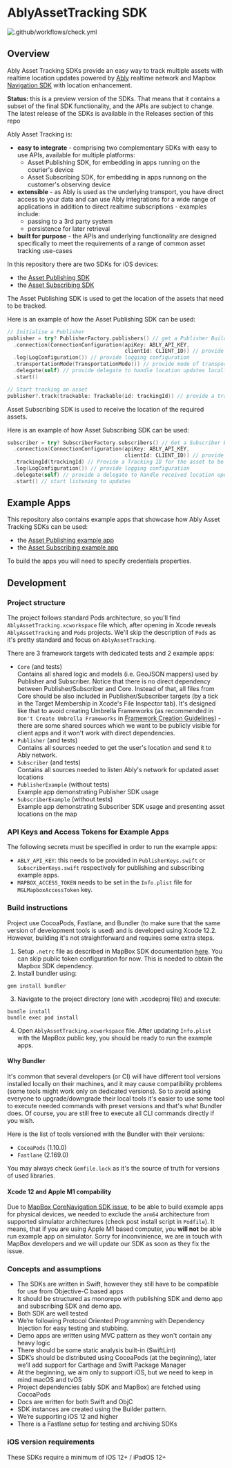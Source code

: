 # AblyAssetTracking SDK

![.github/workflows/check.yml](https://github.com/ably/ably-asset-tracking-cocoa/workflows/.github/workflows/check.yml/badge.svg)

## Overview

Ably Asset Tracking SDKs provide an easy way to track multiple assets with realtime location updates powered by [Ably](https://ably.io/) realtime network and Mapbox [Navigation SDK](https://docs.mapbox.com/android/navigation/overview/) with location enhancement.

**Status:** this is a preview version of the SDKs. That means that it contains a subset of the final SDK functionality, and the APIs are subject to change. The latest release of the SDKs is available in the Releases section of this repo

Ably Asset Tracking is:

- **easy to integrate** - comprising two complementary SDKs with easy to use APIs, available for multiple platforms:
    - Asset Publishing SDK, for embedding in apps running on the courier's device
    - Asset Subscribing SDK, for embedding in apps runnong on the customer's observing device
- **extensible** - as Ably is used as the underlying transport, you have direct access to your data and can use Ably integrations for a wide range of applications in addition to direct realtime subscriptions - examples include:
    - passing to a 3rd party system
    - persistence for later retrieval
- **built for purpose** - the APIs and underlying functionality are designed specifically to meet the requirements of a range of common asset tracking use-cases

In this repository there are two SDKs for iOS devices:

- the [Asset Publishing SDK](Publisher/)
- the [Asset Subscribing SDK](Subscriber/)

The Asset Publishing SDK is used to get the location of the assets that need to be tracked.

Here is an example of how the Asset Publishing SDK can be used:

```swift
// Initialise a Publisher
publisher = try? PublisherFactory.publishers() // get a Publisher Builder
  .connection(ConnectionConfiguration(apiKey: ABLY_API_KEY,
                                      clientId: CLIENT_ID)) // provide Ably configuration with credentials
  .log(LogConfiguration()) // provide logging configuration
  .transportationMode(TransportationMode()) // provide mode of transportation for better location enhancements
  .delegate(self) // provide delegate to handle location updates locally if needed
  .start()

// Start tracking an asset
publisher?.track(trackable: Trackable(id: trackingId)) // provide a tracking ID of the asset
```

Asset Subscribing SDK is used to receive the location of the required assets.

Here is an example of how Asset Subscribing SDK can be used:

```swift
subscriber = try? SubscriberFactory.subscribers() // Get a Subscriber Builder
  .connection(ConnectionConfiguration(apiKey: ABLY_API_KEY,
                                      clientId: CLIENT_ID)) // provide Ably configuration with credentials
  .trackingId(trackingId) // Provide a Tracking ID for the asset to be tracked
  .log(LogConfiguration()) // provide logging configuration
  .delegate(self) // provide a delegate to handle received location updates
  .start() // start listening to updates
```

## Example Apps

This repository also contains example apps that showcase how Ably Asset Tracking SDKs can be used:

- the [Asset Publishing example app](PublisherExample/)
- the [Asset Subscribing example app](SubscriberExample/)

To build the apps you will need to specify credentials properties.

## Development

### Project structure

The project follows standard Pods architecture, so you'll find `AblyAssetTracking.xcworkspace` file which, after opening in Xcode reveals `AblyAssetTracking` and `Pods` projects. We'll skip the description of `Pods` as it's pretty standard and focus on `AblyAssetTracking`.

There are 3 framework targets with dedicated tests and 2 example apps:
- `Core` (and tests)
  <br> Contains all shared logic and models (i.e. GeoJSON mappers) used by Publisher and Subscriber. Notice that there is no direct dependency between Publisher/Subscriber and Core. Instead of that, all files from Core should be also included in Publisher/Subscriber targets (by a tick in the Target Membership in Xcode's File Inspector tab). It's designed like that to avoid creating Umbrella Frameworks (as recommended in `Don't Create Umbrella Frameworks` in [Framework Creation Guidelines](https://developer.apple.com/library/archive/documentation/MacOSX/Conceptual/BPFrameworks/Concepts/CreationGuidelines.html)) - there are some shared sources which we want to be publicly visible for client apps and it won't work with direct dependencies.
- `Publisher` (and tests)
  <br> Contains all sources needed to get the user's location and send it to Ably network.
- `Subscriber` (and tests)
  <br> Contains all sources needed to listen Ably's network for updated asset locations
- `PublisherExample` (without tests)
  <br> Example app demonstrating Publisher SDK usage
- `SubscriberExample` (without tests)
  <br> Example app demonstrating Subscriber SDK usage and presenting asset locations on the map

### API Keys and Access Tokens for Example Apps

The following secrets must be specified in order to run the example apps:

- `ABLY_API_KEY`: this needs to be provided in `PublisherKeys.swift` or `SubscriberKeys.swift` respectively for publishing and subscribing example apps.
- `MAPBOX_ACCESS_TOKEN` needs to be set in the `Info.plist` file for `MGLMapboxAccessToken` key.

### Build instructions

Project use CocoaPods, Fastlane, and Bundler (to make sure that the same version of development tools is used) and is developed using Xcode 12.2. However, building it's not straightforward and requires some extra steps.

1. Setup `.netrc` file as described in MapBox SDK documentation [here](https://docs.mapbox.com/ios/search/guides/install/#configure-credentials). You can skip public token configuration for now. This is needed to obtain the Mapbox SDK dependency.
2. Install bundler using:
```
gem install bundler
```
3. Navigate to the project directory (one with .xcodeproj file) and execute:
```
bundle install
bundle exec pod install
```
4. Open `AblyAssetTracking.xcworkspace` file. After updating `Info.plist` with the MapBox public key, you should be ready to run the example apps.

#### Why Bundler

It's common that several developers (or CI) will have different tool versions installed locally on their machines, and it may cause compatibility problems (some tools might work only on dedicated versions). So to avoid asking everyone to upgrade/downgrade their local tools it's easier to use some tool to execute needed commands with preset versions and that's what Bundler does. Of course, you are still free to execute all CLI commands directly if you wish.

Here is the list of tools versioned with the Bundler with their versions:
- `CocoaPods` (1.10.0)
- `Fastlane` (2.169.0)

You may always check `Gemfile.lock` as it's the source of truth for versions of used libraries.

#### Xcode 12 and Apple M1 compability

Due to [MapBox CoreNavigation SDK issue](https://github.com/mapbox/mapbox-navigation-ios/issues/2672), to be able to build example apps for physical devices, we needed to exclude the `arm64` architecture from supported simulator architectures (check post install script in `Podfile`). It means, that if you are using Apple M1 based computer, you **will not** be able run example app on simulator.
Sorry for inconvinience, we are in touch with MapBox developers and we will update our SDK as soon as they fix the issue.

### Concepts and assumptions

- The SDKs are written in Swift, however they still have to be compatible for use from Objective-C based apps
- It should be structured as monorepo with publishing SDK and demo app and subscribing SDK and demo app.
- Both SDK are well tested
- We’re following Protocol Oriented Programming with Dependency Injection for easy testing and stubbing.
- Demo apps are written using MVC pattern as they won't contain any heavy logic
- There should be some static analysis built-in (SwiftLint)
- SDK’s should be distributed using CocoaPods (at the beginning), later we’ll add support for Carthage and Swift Package Manager
- At the beginning, we aim only to support iOS, but we need to keep in mind macOS and tvOS
- Project dependencies (ably SDK and MapBox) are fetched using CocoaPods
- Docs are written for both Swift and ObjC
- SDK instances are created using the Builder pattern.
- We’re supporting iOS 12 and higher
- There is a Fastlane setup for testing and archiving SDKs

### iOS version requirements

These SDKs require a minimum of iOS 12+ / iPadOS 12+
